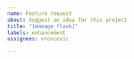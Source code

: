 ```yaml
---
name: Feature request
about: Suggest an idea for this project
title: "[manage_flask]"
labels: enhancement
assignees: vroncevic

---
```



